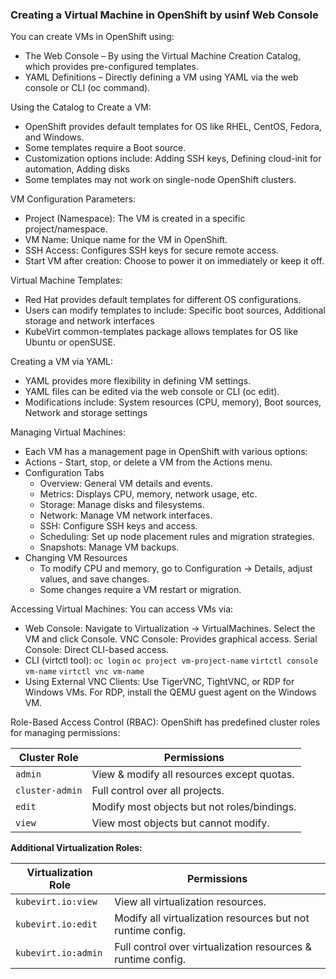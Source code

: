 ### Creating a Virtual Machine in OpenShift by usinf Web Console

You can create VMs in OpenShift using:
- The Web Console – By using the Virtual Machine Creation Catalog, which provides pre-configured templates.
- YAML Definitions – Directly defining a VM using YAML via the web console or CLI (oc command).

Using the Catalog to Create a VM:
- OpenShift provides default templates for OS like RHEL, CentOS, Fedora, and Windows.
- Some templates require a Boot source.
- Customization options include: Adding SSH keys, Defining cloud-init for automation, Adding disks
- Some templates may not work on single-node OpenShift clusters.

VM Configuration Parameters:
- Project (Namespace): The VM is created in a specific project/namespace.
- VM Name: Unique name for the VM in OpenShift.
- SSH Access: Configures SSH keys for secure remote access.
- Start VM after creation: Choose to power it on immediately or keep it off.

Virtual Machine Templates:
- Red Hat provides default templates for different OS configurations.
- Users can modify templates to include: Specific boot sources, Additional storage and network interfaces
- KubeVirt common-templates package allows templates for OS like Ubuntu or openSUSE.

Creating a VM via YAML:
- YAML provides more flexibility in defining VM settings.
- YAML files can be edited via the web console or CLI (oc edit).
- Modifications include: System resources (CPU, memory), Boot sources, Network and storage settings

Managing Virtual Machines:
- Each VM has a management page in OpenShift with various options:
- Actions -  Start, stop, or delete a VM from the Actions menu.
- Configuration Tabs
  - Overview: General VM details and events.
  - Metrics: Displays CPU, memory, network usage, etc.
  - Storage: Manage disks and filesystems.
  - Network: Manage VM network interfaces.
  - SSH: Configure SSH keys and access.
  - Scheduling: Set up node placement rules and migration strategies.
  - Snapshots: Manage VM backups.
- Changing VM Resources
  - To modify CPU and memory, go to Configuration → Details, adjust values, and save changes.
  - Some changes require a VM restart or migration.

Accessing Virtual Machines: You can access VMs via:
- Web Console: Navigate to Virtualization → VirtualMachines. Select the VM and click Console. VNC Console: Provides graphical access. Serial Console: Direct CLI-based access.
- CLI (virtctl tool): `oc login` `oc project vm-project-name` `virtctl console vm-name` `virtctl vnc vm-name`
- Using External VNC Clients: Use TigerVNC, TightVNC, or RDP for Windows VMs. For RDP, install the QEMU guest agent on the Windows VM.

Role-Based Access Control (RBAC):
OpenShift has predefined cluster roles for managing permissions:

| Cluster Role  | Permissions                                       |
|---------------|---------------------------------------------------|
| `admin`       | View & modify all resources except quotas.        |
| `cluster-admin` | Full control over all projects.                   |
| `edit`        | Modify most objects but not roles/bindings.       |
| `view`        | View most objects but cannot modify.              |

**Additional Virtualization Roles:**

| Virtualization Role   | Permissions                                                            |
|-----------------------|------------------------------------------------------------------------|
| `kubevirt.io:view`    | View all virtualization resources.                                     |
| `kubevirt.io:edit`    | Modify all virtualization resources but not runtime config.             |
| `kubevirt.io:admin`   | Full control over virtualization resources & runtime config. |
